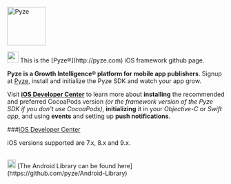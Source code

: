 <a href="http://pyze.com" target="_Pyze"><img src="http://pyze.com/images/pyze-horizontal-color-RGB.svg" height="90" alt="Pyze"/></a>

<img src="http://pyze.com/images/apple.svg" height="26" />
This is the [Pyze&reg;](http://pyze.com) iOS framework github page.  

**Pyze is a Growth Intelligence&reg; platform for mobile app publishers**. Signup at  [Pyze](http://pyze.com), install and initialize the Pyze SDK and watch your app grow.  

Visit **<a href="http://pyze.com/iOS.html">iOS Developer Center</a>** to learn more about **installing** the recommended and preferred CocoaPods version *(or the framework version of the Pyze SDK if you don't use CocoaPods)*, **initializing** it in your *Objective-C* or *Swift app*, and using **events** and setting up **push notifications**. 

###<a href="http://pyze.com/iOS.html">iOS Developer Center</a>

iOS versions supported are 7.x, 8.x and 9.x.

<br>

<img src="http://pyze.com/images/android.svg" height="20" />
[The Android Library can be found here] (https://github.com/pyze/Android-Library)
